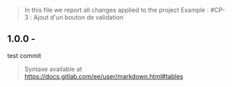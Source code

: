 > In this file we report all changes applied to the project
> Example :
> #CP-3 : Ajout d'un bouton de validation

1.0.0 -
-
test commit 

> Syntaxe available at https://docs.gitlab.com/ee/user/markdown.html#tables